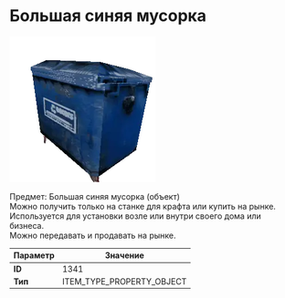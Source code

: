 # Большая синяя мусорка

![Item Image](../img/1341.webp?raw=true)

Предмет: Большая синяя мусорка (объект)<br>Можно получить только на станке для крафта или купить на рынке.<br>Используется для установки возле или внутри своего дома или бизнеса.<br>Можно передавать и продавать на рынке.


| Параметр | Значение |
|----------|----------|
| **ID** | 1341 |
| **Тип** | ITEM_TYPE_PROPERTY_OBJECT |

